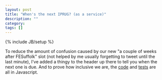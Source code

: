 ```yaml
---
layout: post
title: "When's the next IPRUG? (as a service)"
description: ""
category: 
tags: []
---
```

{% include JB/setup %}

To reduce the amount of confusion caused by our new "a couple of weeks after
FESuffolk" slot (not helped by me usually forgetting to tweet until the last
minute), I've added a thingy to the header up there to tell you when the next
one is due. And to prove how inclusive we are, the
[code](https://github.com/iprug/iprug.github.io/blob/master/assets/js/iprug.js)
and
[tests](https://github.com/iprug/iprug.github.io/blob/master/spec/javascripts/iprug_spec.js)
are
all in Javascript.

